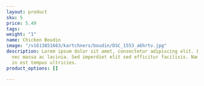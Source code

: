 ```yaml
---
layout: product
sku: 5
price: 5.49
tags: 
weight: "1"
name: Chicken Boudin
image: "/v1613851663/kartchners/boudin/DSC_1553_a6hrtv.jpg"
description: Lorem ipsum dolor sit amet, consectetur adipiscing elit. Fusce dictum
  nec massa ac lacinia. Sed imperdiet elit sed efficitur facilisis. Nam posuere turpis
  in est tempus ultricies.
product_options: []

---
```

